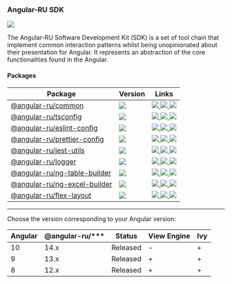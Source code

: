 ### Angular-RU SDK

[![](https://travis-ci.org/Angular-RU/angular-ru-sdk.svg?branch=master)](https://travis-ci.org/github/Angular-RU/angular-ru-sdk)

The Angular-RU Software Development Kit (SDK) is a set of tool chain that implement common interaction patterns whilst
being unopinionated about their presentation for Angular. It represents an abstraction of the core functionalities found
in the Angular.

#### Packages

<table>
<thead>
  <tr>
    <th><b>Package</b></th>
    <th><b>Version</b></th>
    <th><b>Links</b></th>
  </tr>
</thead>
<tbody>
<tr>
    <td>
        <a href="https://npmjs.com/package/@angular-ru/common">
            @angular-ru/common
        </a>
    </td>
    <td>
        <img src="https://img.shields.io/npm/v/%40angular-ru%2Fcommon/latest.svg">
    </td>
    <td>
        <a href="https://npmjs.com/package/@angular-ru/common">
            <img src="https://img.shields.io/npm/dm/@angular-ru/common">
        </a>
        <a href="packages/common/README.md">
            <img src="https://img.shields.io/badge/README--green.svg">
        </a>
        <a href="packages/common/CHANGELOG.md">
            <img src="https://img.shields.io/badge/CHANGELOG--green.svg">
        </a>
    </td>
  </tr>
  <tr>
    <td>
        <a href="https://npmjs.com/package/@angular-ru/tsconfig">
            @angular-ru/tsconfig
        </a>
    </td>
    <td>
        <img src="https://img.shields.io/npm/v/%40angular-ru%2Ftsconfig/latest.svg">
    </td>
    <td>
        <a href="https://npmjs.com/package/@angular-ru/tsconfig">
            <img src="https://img.shields.io/npm/dm/@angular-ru/tsconfig">
        </a>
        <a href="packages/tsconfig/README.md">
            <img src="https://img.shields.io/badge/README--green.svg">
        </a>
        <a href="packages/tsconfig/CHANGELOG.md">
            <img src="https://img.shields.io/badge/CHANGELOG--green.svg">
        </a>
    </td>
  </tr>
  <tr>
    <td>
        <a href="https://npmjs.com/package/@angular-ru/eslint-config">
            @angular-ru/eslint-config
        </a>
    </td>
    <td>
        <img src="https://img.shields.io/npm/v/%40angular-ru%2Feslint-config/latest.svg">
    </td>
    <td>
        <a href="https://npmjs.com/package/@angular-ru/eslint-config">
            <img src="https://img.shields.io/npm/dm/@angular-ru/jest-utils">
        </a>
        <a href="packages/eslint-config/README.md">
            <img src="https://img.shields.io/badge/README--green.svg">
        </a>
        <a href="packages/eslint-config/CHANGELOG.md">
            <img src="https://img.shields.io/badge/CHANGELOG--green.svg">
        </a>
    </td>
  </tr>
  <tr>
    <td>
        <a href="https://npmjs.com/package/@angular-ru/prettier-config">
            @angular-ru/prettier-config
        </a>
    </td>
    <td>
        <img src="https://img.shields.io/npm/v/%40angular-ru%2Fprettier-config/latest.svg">
    </td>
    <td>
        <a href="https://npmjs.com/package/@angular-ru/prettier-config">
            <img src="https://img.shields.io/npm/dm/@angular-ru/prettier-config">
        </a>
        <a href="packages/prettier-config/README.md">
            <img src="https://img.shields.io/badge/README--green.svg">
        </a>
        <a href="packages/prettier-config/CHANGELOG.md">
            <img src="https://img.shields.io/badge/CHANGELOG--green.svg">
        </a>
    </td>
  </tr>
  <tr>
    <td>
        <a href="https://npmjs.com/package/@angular-ru/jest-utils">
            @angular-ru/jest-utils
        </a>
    </td>
    <td>
        <img src="https://img.shields.io/npm/v/%40angular-ru%2Fjest-utils/latest.svg">
    </td>
    <td>
        <a href="https://npmjs.com/package/@angular-ru/jest-utils">
            <img src="https://img.shields.io/npm/dm/@angular-ru/jest-utils">
        </a>
        <a href="packages/jest-utils/README.md">
            <img src="https://img.shields.io/badge/README--green.svg">
        </a>
        <a href="packages/jest-utils/CHANGELOG.md">
            <img src="https://img.shields.io/badge/CHANGELOG--green.svg">
        </a>
    </td>
  </tr>
  <tr>
      <td>
          <a href="https://npmjs.com/package/@angular-ru/logger">
              @angular-ru/logger
          </a>
      </td>
      <td>
          <img src="https://img.shields.io/npm/v/%40angular-ru%2Flogger/latest.svg">
      </td>
      <td>
          <a href="https://npmjs.com/package/@angular-ru/logger">
              <img src="https://img.shields.io/npm/dm/@angular-ru/logger">
          </a>
          <a href="packages/logger/README.md">
              <img src="https://img.shields.io/badge/README--green.svg">
          </a>
          <a href="packages/logger/CHANGELOG.md">
              <img src="https://img.shields.io/badge/CHANGELOG--green.svg">
          </a>
      </td>
    </tr>
    <tr>
      <td>
          <a href="https://npmjs.com/package/@angular-ru/ng-table-builder">
              @angular-ru/ng-table-builder
          </a>
      </td>
      <td>
          <img src="https://img.shields.io/npm/v/%40angular-ru%2Fng-table-builder/latest.svg">
      </td>
      <td>
          <a href="https://npmjs.com/package/@angular-ru/ng-table-builder">
              <img src="https://img.shields.io/npm/dm/@angular-ru/ng-table-builder">
          </a>
          <a href="packages/ng-table-builder/README.md">
              <img src="https://img.shields.io/badge/README--green.svg">
          </a>
          <a href="packages/ng-table-builder/CHANGELOG.md">
              <img src="https://img.shields.io/badge/CHANGELOG--green.svg">
          </a>
      </td>
    </tr>
    <tr>
      <td>
          <a href="https://npmjs.com/package/@angular-ru/ng-excel-builder">
              @angular-ru/ng-excel-builder
          </a>
      </td>
      <td>
          <img src="https://img.shields.io/npm/v/%40angular-ru%2Fng-excel-builder/latest.svg">
      </td>
      <td>
          <a href="https://npmjs.com/package/@angular-ru/ng-excel-builder">
              <img src="https://img.shields.io/npm/dm/@angular-ru/ng-excel-builder">
          </a>
          <a href="packages/ng-excel-builder/README.md">
              <img src="https://img.shields.io/badge/README--green.svg">
          </a>
          <a href="packages/ng-excel-builder/CHANGELOG.md">
              <img src="https://img.shields.io/badge/CHANGELOG--green.svg">
          </a>
      </td>
    </tr>
    <tr>
          <td>
              <a href="https://npmjs.com/package/@angular-ru/flex-layout">
                  @angular-ru/flex-layout
              </a>
          </td>
          <td>
              <img src="https://img.shields.io/npm/v/%40angular-ru%2Fflex-layout/latest.svg">
          </td>
          <td>
              <a href="https://npmjs.com/package/@angular-ru/flex-layout">
                  <img src="https://img.shields.io/npm/dm/@angular-ru/flex-layout">
              </a>
              <a href="packages/flex-layout/README.md">
                  <img src="https://img.shields.io/badge/README--green.svg">
              </a>
              <a href="packages/flex-layout/CHANGELOG.md">
                  <img src="https://img.shields.io/badge/CHANGELOG--green.svg">
              </a>
          </td>
        </tr>
</tbody>
</table>

---

Choose the version corresponding to your Angular version:

| Angular | @angular-ru/\*\*\* | Status   | View Engine | Ivy |
| ------- | ------------------ | -------- | ----------- | --- |
| 10      | 14.x               | Released | -           | +   |
| 9       | 13.x               | Released | +           | +   |
| 8       | 12.x               | Released | +           | +   |
